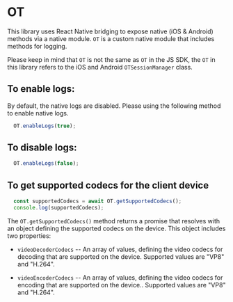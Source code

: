# OT

This library uses React Native bridging to expose native (iOS & Android) methods via a native module.
`OT` is a custom native module that includes methods for logging.

Please keep in mind that `OT` is not the same as `OT` in the JS SDK, the `OT` in this library refers to the iOS and Android `OTSessionManager` class.


## To enable logs:

By default, the native logs are disabled. Please using the following method to enable native logs.
```javascript
  OT.enableLogs(true);
```

## To disable logs:

```javascript
  OT.enableLogs(false);
```

## To get supported codecs for the client device

```javascript
  const supportedCodecs = await OT.getSupportedCodecs();
  console.log(supportedCodecs);
```

The `OT.getSupportedCodecs()` method returns a promise that resolves with an object defining the supported codecs on the device. This object includes two properties:

* `videoDecoderCodecs` -- An array of values, defining the video codecs for decoding that are supported on the device. Supported values are "VP8" and "H.264".

* `videoEncoderCodecs` -- An array of values, defining the video codecs for encoding that are supported on the device.. Supported values are "VP8" and "H.264".

